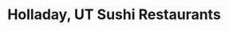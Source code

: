 ---
layout: city
title: Holladay, UT Sushi Restaurants
permalink: /utah/holladay/
stateAbbr: UT
stateName: Utah
cityName: Holladay
---